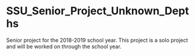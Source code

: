 # SSU_Senior_Project_Unknown_Depths
Senior project for the 2018-2019 school year. This project is a solo project and will be worked on through the school year.
